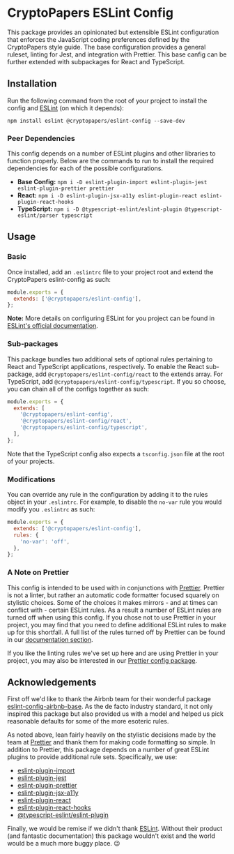# CryptoPapers ESLint Config

This package provides an opinionated but extensible ESLint configuration that enforces the JavaScript coding preferences defined by the CryptoPapers style guide. The base configuration provides a general ruleset, linting for Jest, and integration with Prettier. This base canfig can be further extended with subpackages for React and TypeScript.

## Installation

Run the following command from the root of your project to install the config and [ESLint](https://www.npmjs.com/package/eslint) (on which it depends):

`npm install eslint @cryptopapers/eslint-config --save-dev`

### Peer Dependencies

This config depends on a number of ESLint plugins and other libraries to function properly. Below are the commands to run to install the required dependencies for each of the possible configurations.

- **Base Config:** `npm i -D eslint-plugin-import eslint-plugin-jest eslint-plugin-prettier prettier`
- **React:** `npm i -D eslint-plugin-jsx-a11y eslint-plugin-react eslint-plugin-react-hooks`
- **TypeScript:** `npm i -D @typescript-eslint/eslint-plugin @typescript-eslint/parser typescript`

## Usage

### Basic

Once installed, add an `.eslintrc` file to your project root and extend the CryptoPapers eslint-config as such:

```js
module.exports = {
  extends: ['@cryptopapers/eslint-config'],
};
```

**Note:** More details on configuring ESLint for you project can be found in [ESLint's official documentation](https://eslint.org/docs/user-guide/configuring).

### Sub-packages

This package bundles two additional sets of optional rules pertaining to React and TypeScript applications, respectively. To enable the React sub-package, add `@cryptopapers/eslint-config/react` to the extends array. For TypeScript, add `@cryptopapers/eslint-config/typescript`. If you so choose, you can chain all of the configs together as such:

```js
module.exports = {
  extends: [
    '@cryptopapers/eslint-config',
    '@cryptopapers/eslint-config/react',
    '@cryptopapers/eslint-config/typescript',
  ],
};
```

Note that the TypeScript config also expects a `tsconfig.json` file at the root of your projects.

### Modifications

You can override any rule in the configuration by adding it to the rules object in your `.eslintrc`. For example, to disable the `no-var` rule you would modify you `.eslintrc` as such:

```js
module.exports = {
  extends: ['@cryptopapers/eslint-config'],
  rules: {
    'no-var': 'off',
  },
};
```

### A Note on Prettier

This config is intended to be used with in conjunctions with [Prettier](https://prettier.io/). Prettier is not a linter, but rather an automatic code formatter focused squarely on stylistic choices. Some of the choices it makes mirrors - and at times can conflict with - certain ESLint rules. As a result a number of ESLint rules are turned off when using this config. If you chose not to use Prettier in your project, you may find that you need to define additional ESLint rules to make up for this shortfall. A full list of the rules turned off by Prettier can be found in our [documentation section](https://github.com/crypto-papers/eslint-config/blob/master/docs/prettier.md).

If you like the linting rules we've set up here and are using Prettier in your project, you may also be interested in our [Prettier config package](https://www.npmjs.com/package/@cryptopapers/prettier-config).

## Acknowledgements

First off we'd like to thank the Airbnb team for their wonderful package [eslint-config-airbnb-base](https://www.npmjs.com/package/eslint-config-airbnb-base). As the de facto industry standard, it not only inspired this package but also provided us with a model and helped us pick reasonable defaults for some of the more esoteric rules.

As noted above, lean fairly heavily on the stylistic decisions made by the team at [Prettier](https://prettier.io/) and thank them for making code formatting so simple. In addition to Prettier, this package depends on a number of great ESLint plugins to provide additional rule sets. Specifically, we use:

- [eslint-plugin-import](https://www.npmjs.com/package/eslint-plugin-import)
- [eslint-plugin-jest](https://www.npmjs.com/package/eslint-plugin-jest)
- [eslint-plugin-prettier](https://www.npmjs.com/package/eslint-plugin-prettier)
- [eslint-plugin-jsx-a11y](https://www.npmjs.com/package/eslint-plugin-jsx-a11y)
- [eslint-plugin-react](https://www.npmjs.com/package/eslint-plugin-react)
- [eslint-plugin-react-hooks](https://www.npmjs.com/package/eslint-plugin-react-hooks)
- [@typescript-eslint/eslint-plugin](https://www.npmjs.com/package/@typescript-eslint/eslint-plugin)

Finally, we would be remise if we didn't thank [ESLint](https://eslint.org/). Without their product (and fantastic documentation) this package wouldn't exist and the world would be a much more buggy place. :wink:
